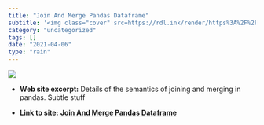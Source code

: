 ```yaml
---
title: "Join And Merge Pandas Dataframe"
subtitle: '<img class="cover" src=https://rdl.ink/render/https%3A%2F%2Fchrisalbon.com%2Fpython%2Fdata_wrangling...'
category: "uncategorized"
tags: []
date: "2021-04-06"
type: "rain"
---
```

<img class="cover" src=https://rdl.ink/render/https%3A%2F%2Fchrisalbon.com%2Fpython%2Fdata_wrangling%2Fpandas_join_merge_dataframe>



* **Web site excerpt:** Details of the semantics of joining and merging in pandas. Subtle stuff

* **Link to site:** **[Join And Merge Pandas Dataframe](https://chrisalbon.com/python/data_wrangling/pandas_join_merge_dataframe)**